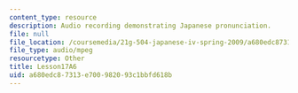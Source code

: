 ```yaml
---
content_type: resource
description: Audio recording demonstrating Japanese pronunciation.
file: null
file_location: /coursemedia/21g-504-japanese-iv-spring-2009/a680edc87313e700982093c1bbfd618b_Lesson17A6.mp3
file_type: audio/mpeg
resourcetype: Other
title: Lesson17A6
uid: a680edc8-7313-e700-9820-93c1bbfd618b
---
```

